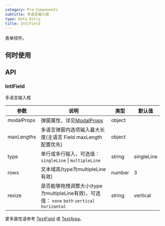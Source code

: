 ```yaml
---
category: Pro Components
subtitle: 多语言输入框
type: Data Entry
title: IntlField
---
```


表单控件。

## 何时使用



## API

### IntlField

多语言输入框

| 参数      | 说明                                     | 类型        |默认值 |
|-----------|------------------------------------------|------------|--------|
| modalProps | 弹窗属性，详见[ModalProps](/components/modal/#Modal) | object  |  |
| maxLengths | 多语言弹窗内选项输入最大长度(主语言 Field maxLength 配置优先) | object |  |
| type | 单行或多行输入，可选值：`singleLine` \| `multipleLine` | string | singleLine |
| rows | 文本域高(type为multipleLine有效) | number  | 3 |
| resize | 是否能够拖拽调整大小(type为multipleLine有效)，可选值： `none` `both` `vertical` `horizontal` | string  | vertical |

更多属性请参考 [TextField](/components-pro/text-field/#TextField) 或 [TextArea](/components-pro/text-area/#TextArea)。

<style>
.code-box .c7n-row {
  margin-bottom: .24rem;
}
</style>

